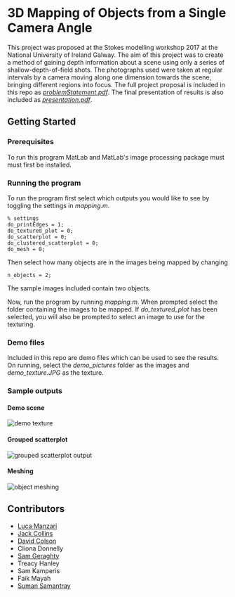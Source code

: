 # 3D Mapping of Objects from a Single Camera Angle

This project was proposed at the Stokes modelling workshop 2017 at the National University of Ireland Galway. The aim of this project was to create a method of gaining depth information about a scene using only a series of shallow-depth-of-field shots. The photographs used were taken at regular intervals by a camera moving along one dimension towards the scene, bringing different regions into focus. The full project proposal is included in this repo as [*problemStatement.pdf*](problemStatement.pdf). The final presentation of results is also included as [*presentation.pdf*](presentation.pdf).

## Getting Started

### Prerequisites

To run this program MatLab and MatLab's image processing package must must first be installed.

### Running the program

To run the program first select which outputs you would like to see by toggling the settings in *mapping.m*.
```
% settings
do_printEdges = 1;
do_textured_plot = 0;
do_scatterplot = 0;
do_clustered_scatterplot = 0;
do_mesh = 0;
```

Then select how many objects are in the images being mapped by changing
```
n_objects = 2;
```
The sample images included contain two objects.

Now, run the program by running *mapping.m*. When prompted select the folder containing the images to be mapped. If *do_textured_plot* has been selected, you will also be prompted to select an image to use for the texturing.

### Demo files

Included in this repo are demo files which can be used to see the results. On running, select the *demo_pictures* folder as the images and *demo_texture.JPG* as the texture.

### Sample outputs

#### Demo scene
![demo texture](demo_texture.JPG)

#### Grouped scatterplot
![grouped scatterplot output](grouped_scatterplot.png)

#### Meshing
![object meshing](meshing.png)

## Contributors
* [Luca Manzari](https://github.com/luke-skywalker)
* [Jack Collins](https://github.com/jackmpcollins)
* [David Colson](https://github.com/DavidColson)
* Cliona Donnelly
* [Sam Geraghty](https://github.com/diphazi)
* Treacy Hanley
* Sam Kamperis
* Faik Mayah
* [Suman Samantray](https://github.com/suman-samantray)
